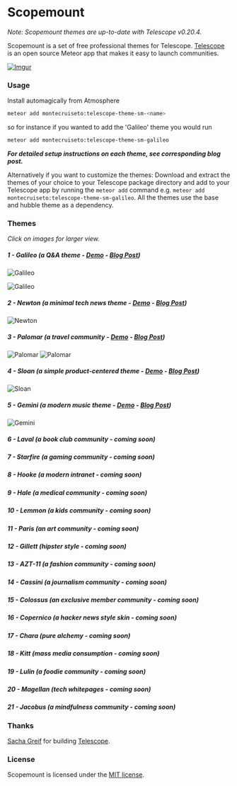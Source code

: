Scopemount
=========

*Note: Scopemount themes are up-to-date with Telescope v0.20.4.*

Scopemount is a set of free professional themes for Telescope. [Telescope](http://www.telescopeapp.org/) is an open source Meteor app that makes it easy to launch communities.

[![Imgur](http://i.imgur.com/8yYLXiY.jpg)](http://scopemount.startrack.io)

### Usage

Install automagically from Atmosphere

```bash
meteor add montecruiseto:telescope-theme-sm-<name>
```

so for instance if you wanted to add the 'Galileo' theme you would run

```bash
meteor add montecruiseto:telescope-theme-sm-galileo
```

***For detailed setup instructions on each theme, see corresponding blog post.***

Alternatively if you want to customize the themes: Download and extract the themes of your choice to your Telescope package directory and add to your Telescope app by running the `meteor add` command e.g. `meteor add montecruiseto:telescope-theme-sm-galileo`.
All the themes use the base and hubble theme as a dependency.

### Themes

*Click on images for larger view.*

##### 1 -  Galileo (a Q&A theme - [Demo](http://sm-galileo.meteor.com/) - [Blog Post](http://blog.startrack.io/scopemount-theme-galileo/))

![Galileo](http://i.imgur.com/bTiJHHU.png)

![Galileo](http://i.imgur.com/aJ1mKcE.png)

##### 2 -  Newton (a minimal tech news theme - [Demo](http://sm-newton.meteor.com/) - [Blog Post](http://blog.startrack.io/scopemount-theme-newton/))

![Newton](http://i.imgur.com/eaEWm5A.png)

##### 3 -  Palomar (a travel community - [Demo](http://sm-palomar.meteor.com/) - [Blog Post](http://blog.startrack.io/scopemount-theme-palomar/))

![Palomar](http://i.imgur.com/2vvI6kX.png)
![Palomar](http://i.imgur.com/SMOZYSE.png)

##### 4 -  Sloan (a simple product-centered theme - [Demo](http://sm-sloan.meteor.com/) - [Blog Post](http://blog.startrack.io/scopemount-theme-sloan/))

![Sloan](http://i.imgur.com/ubdDcBc.png)

##### 5 - Gemini (a modern music theme - [Demo](http://sm-gemini.meteor.com/) - [Blog Post](http://blog.startrack.io/scopemount-theme-gemini/))

![Gemini](http://i.imgur.com/My7M31n.png)

##### 6 -  Laval (a book club community - coming soon)

##### 7 -  Starfire (a gaming community - coming soon)

##### 8 -  Hooke (a modern intranet - coming soon)

##### 9 -  Hale (a medical community - coming soon)

##### 10 -  Lemmon (a kids community - coming soon)

##### 11 -  Paris (an art community - coming soon)

##### 12 -  Gillett (hipster style - coming soon)

##### 13 -  AZT-11 (a fashion community - coming soon)

##### 14 -  Cassini (a journalism community - coming soon)

##### 15 -  Colossus (an exclusive member community - coming soon)

##### 16 -  Copernico (a hacker news style skin - coming soon)

##### 17 -  Chara (pure alchemy - coming soon)

##### 18 -  Kitt (mass media consumption - coming soon)

##### 19 -  Lulin (a foodie community - coming soon)

##### 20 -  Magellan (tech whitepages - coming soon)

##### 21 -  Jacobus (a mindfulness community - coming soon)

### Thanks

[Sacha Greif](https://github.com/SachaG) for building [Telescope](https://github.com/TelescopeJS/Telescope).

### License

Scopemount is licensed under the [MIT license](http://opensource.org/licenses/MIT).

